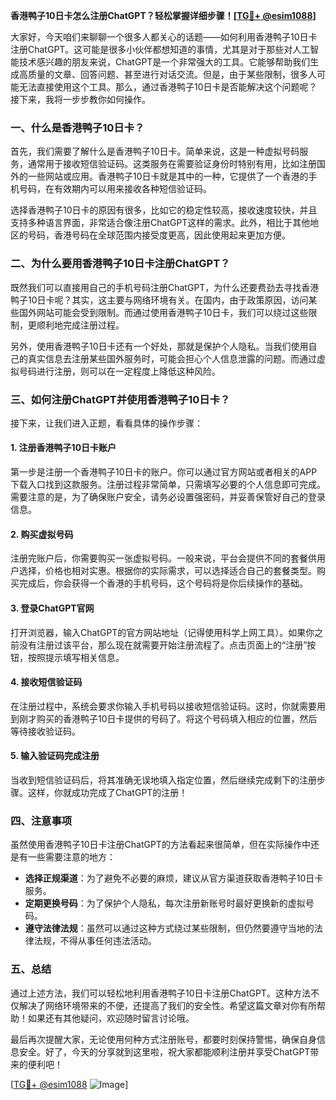 **香港鸭子10日卡怎么注册ChatGPT？轻松掌握详细步骤！[[TG💪+ @esim1088](https://t.me/s/esim1088)]**

大家好，今天咱们来聊聊一个很多人都关心的话题——如何利用香港鸭子10日卡注册ChatGPT。这可能是很多小伙伴都想知道的事情，尤其是对于那些对人工智能技术感兴趣的朋友来说，ChatGPT是一个非常强大的工具。它能够帮助我们生成高质量的文章、回答问题、甚至进行对话交流。但是，由于某些限制，很多人可能无法直接使用这个工具。那么，通过香港鸭子10日卡是否能解决这个问题呢？接下来，我将一步步教你如何操作。

### 一、什么是香港鸭子10日卡？

首先，我们需要了解什么是香港鸭子10日卡。简单来说，这是一种虚拟号码服务，通常用于接收短信验证码。这类服务在需要验证身份时特别有用，比如注册国外的一些网站或应用。香港鸭子10日卡就是其中的一种，它提供了一个香港的手机号码，在有效期内可以用来接收各种短信验证码。

选择香港鸭子10日卡的原因有很多，比如它的稳定性较高，接收速度较快，并且支持多种语言界面，非常适合像注册ChatGPT这样的需求。此外，相比于其他地区的号码，香港号码在全球范围内接受度更高，因此使用起来更加方便。

### 二、为什么要用香港鸭子10日卡注册ChatGPT？

既然我们可以直接用自己的手机号码注册ChatGPT，为什么还要费劲去寻找香港鸭子10日卡呢？其实，这主要与网络环境有关。在国内，由于政策原因，访问某些国外网站可能会受到限制。而通过使用香港鸭子10日卡，我们可以绕过这些限制，更顺利地完成注册过程。

另外，使用香港鸭子10日卡还有一个好处，那就是保护个人隐私。当我们使用自己的真实信息去注册某些国外服务时，可能会担心个人信息泄露的问题。而通过虚拟号码进行注册，则可以在一定程度上降低这种风险。

### 三、如何注册ChatGPT并使用香港鸭子10日卡？

接下来，让我们进入正题，看看具体的操作步骤：

#### 1. 注册香港鸭子10日卡账户

第一步是注册一个香港鸭子10日卡的账户。你可以通过官方网站或者相关的APP下载入口找到这款服务。注册过程非常简单，只需填写必要的个人信息即可完成。需要注意的是，为了确保账户安全，请务必设置强密码，并妥善保管好自己的登录信息。

#### 2. 购买虚拟号码

注册完账户后，你需要购买一张虚拟号码。一般来说，平台会提供不同的套餐供用户选择，价格也相对实惠。根据你的实际需求，可以选择适合自己的套餐类型。购买完成后，你会获得一个香港的手机号码，这个号码将是你后续操作的基础。

#### 3. 登录ChatGPT官网

打开浏览器，输入ChatGPT的官方网站地址（记得使用科学上网工具）。如果你之前没有注册过该平台，那么现在就需要开始注册流程了。点击页面上的“注册”按钮，按照提示填写相关信息。

#### 4. 接收短信验证码

在注册过程中，系统会要求你输入手机号码以接收短信验证码。这时，你就需要用到刚才购买的香港鸭子10日卡提供的号码了。将这个号码填入相应的位置，然后等待接收验证码。

#### 5. 输入验证码完成注册

当收到短信验证码后，将其准确无误地填入指定位置，然后继续完成剩下的注册步骤。这样，你就成功完成了ChatGPT的注册！

### 四、注意事项

虽然使用香港鸭子10日卡注册ChatGPT的方法看起来很简单，但在实际操作中还是有一些需要注意的地方：

- **选择正规渠道**：为了避免不必要的麻烦，建议从官方渠道获取香港鸭子10日卡服务。
- **定期更换号码**：为了保护个人隐私，每次注册新账号时最好更换新的虚拟号码。
- **遵守法律法规**：虽然可以通过这种方式绕过某些限制，但仍然要遵守当地的法律法规，不得从事任何违法活动。

### 五、总结

通过上述方法，我们可以轻松地利用香港鸭子10日卡注册ChatGPT。这种方法不仅解决了网络环境带来的不便，还提高了我们的安全性。希望这篇文章对你有所帮助！如果还有其他疑问，欢迎随时留言讨论哦。

最后再次提醒大家，无论使用何种方式注册账号，都要时刻保持警惕，确保自身信息安全。好了，今天的分享就到这里啦，祝大家都能顺利注册并享受ChatGPT带来的便利吧！

[[TG💪+ @esim1088](https://t.me/s/esim1088) ![Image](https://i.postimg.cc/4NQfJmqS/Snipaste-2025-05-13-00-14-12.png)]